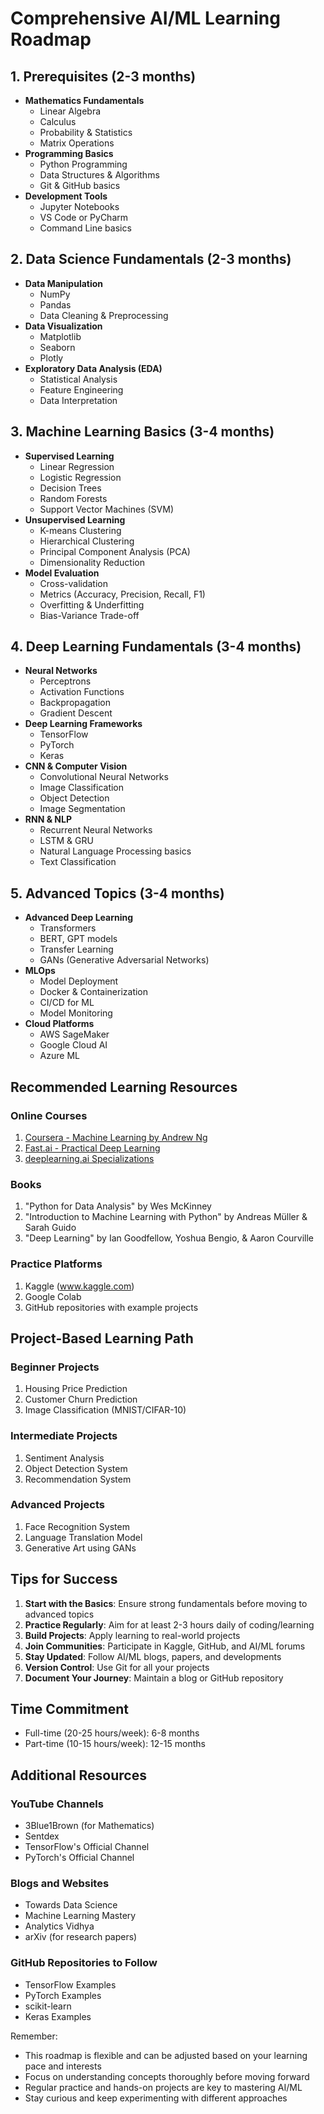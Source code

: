 # Comprehensive AI/ML Learning Roadmap

## 1. Prerequisites (2-3 months)
- **Mathematics Fundamentals**
  - Linear Algebra
  - Calculus
  - Probability & Statistics
  - Matrix Operations
- **Programming Basics**
  - Python Programming
  - Data Structures & Algorithms
  - Git & GitHub basics
- **Development Tools**
  - Jupyter Notebooks
  - VS Code or PyCharm
  - Command Line basics

## 2. Data Science Fundamentals (2-3 months)
- **Data Manipulation**
  - NumPy
  - Pandas
  - Data Cleaning & Preprocessing
- **Data Visualization**
  - Matplotlib
  - Seaborn
  - Plotly
- **Exploratory Data Analysis (EDA)**
  - Statistical Analysis
  - Feature Engineering
  - Data Interpretation

## 3. Machine Learning Basics (3-4 months)
- **Supervised Learning**
  - Linear Regression
  - Logistic Regression
  - Decision Trees
  - Random Forests
  - Support Vector Machines (SVM)
- **Unsupervised Learning**
  - K-means Clustering
  - Hierarchical Clustering
  - Principal Component Analysis (PCA)
  - Dimensionality Reduction
- **Model Evaluation**
  - Cross-validation
  - Metrics (Accuracy, Precision, Recall, F1)
  - Overfitting & Underfitting
  - Bias-Variance Trade-off

## 4. Deep Learning Fundamentals (3-4 months)
- **Neural Networks**
  - Perceptrons
  - Activation Functions
  - Backpropagation
  - Gradient Descent
- **Deep Learning Frameworks**
  - TensorFlow
  - PyTorch
  - Keras
- **CNN & Computer Vision**
  - Convolutional Neural Networks
  - Image Classification
  - Object Detection
  - Image Segmentation
- **RNN & NLP**
  - Recurrent Neural Networks
  - LSTM & GRU
  - Natural Language Processing basics
  - Text Classification

## 5. Advanced Topics (3-4 months)
- **Advanced Deep Learning**
  - Transformers
  - BERT, GPT models
  - Transfer Learning
  - GANs (Generative Adversarial Networks)
- **MLOps**
  - Model Deployment
  - Docker & Containerization
  - CI/CD for ML
  - Model Monitoring
- **Cloud Platforms**
  - AWS SageMaker
  - Google Cloud AI
  - Azure ML

## Recommended Learning Resources

### Online Courses
1. [Coursera - Machine Learning by Andrew Ng](https://www.coursera.org/learn/machine-learning)
2. [Fast.ai - Practical Deep Learning](https://www.fast.ai/)
3. [deeplearning.ai Specializations](https://www.deeplearning.ai/)

### Books
1. "Python for Data Analysis" by Wes McKinney
2. "Introduction to Machine Learning with Python" by Andreas Müller & Sarah Guido
3. "Deep Learning" by Ian Goodfellow, Yoshua Bengio, & Aaron Courville

### Practice Platforms
1. Kaggle (www.kaggle.com)
2. Google Colab
3. GitHub repositories with example projects

## Project-Based Learning Path

### Beginner Projects
1. Housing Price Prediction
2. Customer Churn Prediction
3. Image Classification (MNIST/CIFAR-10)

### Intermediate Projects
1. Sentiment Analysis
2. Object Detection System
3. Recommendation System

### Advanced Projects
1. Face Recognition System
2. Language Translation Model
3. Generative Art using GANs

## Tips for Success
1. **Start with the Basics**: Ensure strong fundamentals before moving to advanced topics
2. **Practice Regularly**: Aim for at least 2-3 hours daily of coding/learning
3. **Build Projects**: Apply learning to real-world projects
4. **Join Communities**: Participate in Kaggle, GitHub, and AI/ML forums
5. **Stay Updated**: Follow AI/ML blogs, papers, and developments
6. **Version Control**: Use Git for all your projects
7. **Document Your Journey**: Maintain a blog or GitHub repository

## Time Commitment
- Full-time (20-25 hours/week): 6-8 months
- Part-time (10-15 hours/week): 12-15 months

## Additional Resources

### YouTube Channels
- 3Blue1Brown (for Mathematics)
- Sentdex
- TensorFlow's Official Channel
- PyTorch's Official Channel

### Blogs and Websites
- Towards Data Science
- Machine Learning Mastery
- Analytics Vidhya
- arXiv (for research papers)

### GitHub Repositories to Follow
- TensorFlow Examples
- PyTorch Examples
- scikit-learn
- Keras Examples

Remember:
- This roadmap is flexible and can be adjusted based on your learning pace and interests
- Focus on understanding concepts thoroughly before moving forward
- Regular practice and hands-on projects are key to mastering AI/ML
- Stay curious and keep experimenting with different approaches
